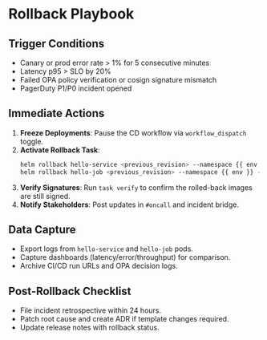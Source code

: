 # Rollback Playbook

## Trigger Conditions
- Canary or prod error rate > 1% for 5 consecutive minutes
- Latency p95 > SLO by 20%
- Failed OPA policy verification or cosign signature mismatch
- PagerDuty P1/P0 incident opened

## Immediate Actions
1. **Freeze Deployments**: Pause the CD workflow via `workflow_dispatch` toggle.
2. **Activate Rollback Task**:
   ```bash
   helm rollback hello-service <previous_revision> --namespace {{ env }} --wait
   helm rollback hello-job <previous_revision> --namespace {{ env }} --wait
   ```
3. **Verify Signatures**: Run `task verify` to confirm the rolled-back images are still signed.
4. **Notify Stakeholders**: Post updates in `#oncall` and incident bridge.

## Data Capture
- Export logs from `hello-service` and `hello-job` pods.
- Capture dashboards (latency/error/throughput) for comparison.
- Archive CI/CD run URLs and OPA decision logs.

## Post-Rollback Checklist
- File incident retrospective within 24 hours.
- Patch root cause and create ADR if template changes required.
- Update release notes with rollback status.
